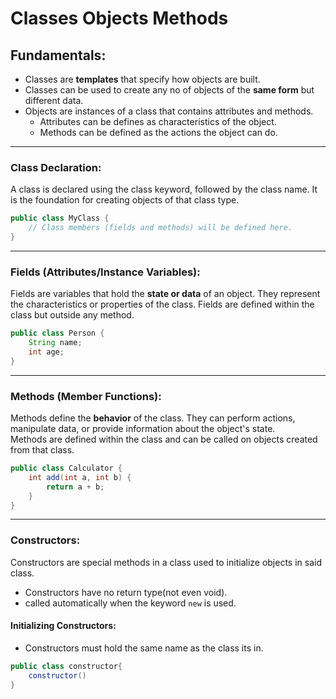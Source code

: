 # Classes Objects Methods

## Fundamentals:
 - Classes are **templates**  that specify how objects are built.  
 - Classes can be used to create any no of objects of the **same form**  but different data.  
  - Objects are instances of a  class that contains attributes and methods.
    - Attributes can be defines as characteristics of the object.
    - Methods can be defined as the actions the object can do.
---

### Class Declaration:
A class is declared using the class keyword, followed by the class name. It is the foundation for creating objects of that class type.

```java
public class MyClass {
    // Class members (fields and methods) will be defined here.
}
```
---
### Fields (Attributes/Instance Variables):

Fields are variables that hold the **state or data** of an object. They represent the characteristics or properties of the class. Fields are defined within the class but outside any method.

```java
public class Person {
    String name;
    int age;
}
```
---

### Methods (Member Functions):

Methods define the **behavior** of the class. They can perform actions, manipulate data, or provide information about the object's state.  
Methods are defined within the class and can be called on objects created from that class.

```java
public class Calculator {
    int add(int a, int b) {
        return a + b;
    }
}
```
---

### Constructors:

Constructors are special methods in a class used to initialize objects in said class.
- Constructors have no return type(not even void).
- called automatically when the keyword `new` is used.

#### Initializing Constructors:
- Constructors must hold the same name as the class its in.
```java
public class constructor{
    constructor()
}
```
